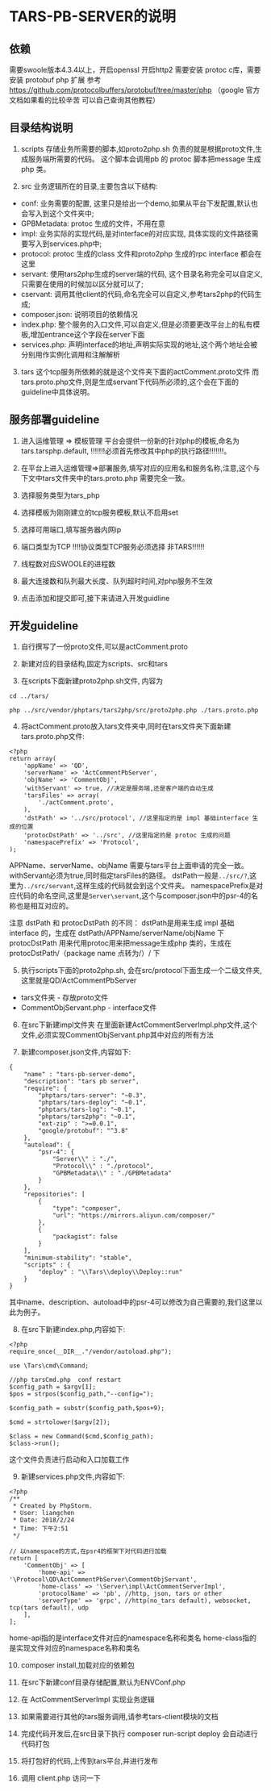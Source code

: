 # TARS-PB-SERVER的说明

## 依赖

需要swoole版本4.3.4以上，开启openssl 开启http2
需要安装 protoc c库，需要安装 protobuf php 扩展
 参考 https://github.com/protocolbuffers/protobuf/tree/master/php
（google 官方文档如果看的比较辛苦 可以自己查询其他教程）

## 目录结构说明

1. scripts
存储业务所需要的脚本,如proto2php.sh 负责的就是根据proto文件,生成服务端所需要的代码。
这个脚本会调用pb 的 protoc 脚本把message 生成php 类。

2. src 
业务逻辑所在的目录,主要包含以下结构:
- conf: 业务需要的配置, 这里只是给出一个demo,如果从平台下发配置,默认也会写入到这个文件夹中;
- GPBMetadata: protoc 生成的文件，不用在意
- impl: 业务实际的实现代码,是对interface的对应实现, 具体实现的文件路径需要写入到services.php中;
- protocol: protoc 生成的class 文件和proto2php 生成的rpc interface 都会在这里
- servant: 使用tars2php生成的server端的代码, 这个目录名称完全可以自定义,只需要在使用的时候加以区分就可以了; 
- cservant: 调用其他client的代码,命名完全可以自定义,参考tars2php的代码生成;
- composer.json: 说明项目的依赖情况
- index.php: 整个服务的入口文件,可以自定义,但是必须要更改平台上的私有模板,增加entrance这个字段在server下面
- services.php: 声明interface的地址,声明实际实现的地址,这个两个地址会被分别用作实例化调用和注解解析

3. tars
这个tcp服务所依赖的就是这个文件夹下面的actComment.proto文件 
而tars.proto.php文件,则是生成servant下代码所必须的,这个会在下面的guideline中具体说明。

## 服务部署guideline

1. 进入运维管理 => 模板管理
平台会提供一份新的针对php的模板,命名为tars.tarsphp.default, !!!!!!!必须首先修改其中php的执行路径!!!!!!!。

2. 在平台上进入运维管理=>部署服务,填写对应的应用名和服务名称,注意,这个与下文中tars文件夹中的tars.proto.php
需要完全一致。

3. 选择服务类型为tars_php

4. 选择模板为刚刚建立的tcp服务模板,默认不启用set

5. 选择可用端口,填写服务器内网ip

6. 端口类型为TCP
!!!!协议类型TCP服务必须选择 非TARS!!!!!!

7. 线程数对应SWOOLE的进程数

8. 最大连接数和队列最大长度、队列超时时间,对php服务不生效

9. 点击添加和提交即可,接下来请进入开发guidline

## 开发guideline


1. 自行撰写了一份proto文件,可以是actComment.proto

2. 新建对应的目录结构,固定为scripts、src和tars

3. 在scripts下面新建proto2php.sh文件, 内容为
```
cd ../tars/

php ../src/vendor/phptars/tars2php/src/proto2php.php ./tars.proto.php
```

4. 将actComment.proto放入tars文件夹中,同时在tars文件夹下面新建tars.proto.php文件:
```
<?php
return array(
    'appName' => 'QD',
    'serverName' => 'ActCommentPbServer',
    'objName' => 'CommentObj',
    'withServant' => true, //决定是服务端,还是客户端的自动生成
    'tarsFiles' => array(
        './actComment.proto',
    ),
    'dstPath' => '../src/protocol', //这里指定的是 impl 基础interface 生成的位置
    'protocDstPath' => '../src', //这里指定的是 protoc 生成的问题
    'namespacePrefix' => 'Protocol',
);
```

APPName、serverName、objName 需要与tars平台上面申请的完全一致。withServant必须为true,同时指定tarsFiles的路径。
dstPath一般是`../src/?`,这里为`../src/servant`,这样生成的代码就会到这个文件夹。
namespacePrefix是对应代码的命名空间,这里是`Server\servant`,这个与composer.json中的psr-4的名称也是相互对应的。

注意 dstPath 和 protocDstPath 的不同： 
dstPath是用来生成 impl 基础interface 的，生成在 dstPath/APPName/serverName/objName 下
protocDstPath 用来代用protoc用来把message生成php 类的，生成在 protocDstPath/（package name 点转为/）/ 下

5. 执行scripts下面的proto2php.sh, 会在src/protocol下面生成一个二级文件夹,
这里就是QD/ActCommentPbServer 
* tars文件夹 - 存放proto文件
* CommentObjServant.php - interface文件


6. 在src下新建impl文件夹
在里面新建ActCommentServerImpl.php文件,这个文件,必须实现CommentObjServant.php其中对应的所有方法


7. 新建composer.json文件,内容如下:
```
{
    "name" : "tars-pb-server-demo",
    "description": "tars pb server",
    "require": {
        "phptars/tars-server": "~0.3",
        "phptars/tars-deploy": "~0.1",
        "phptars/tars-log": "~0.1",
        "phptars/tars2php": "~0.1",
        "ext-zip" : ">=0.0.1",
        "google/protobuf": "^3.8"
    },
    "autoload": {
        "psr-4": {
            "Server\\" : "./",
            "Protocol\\" : "./protocol",
            "GPBMetadata\\" : "./GPBMetadata"
        }
    },
    "repositories": [
        {
            "type": "composer",
            "url": "https://mirrors.aliyun.com/composer/"
        },
        {
            "packagist": false
        }
    ],
    "minimum-stability": "stable",
    "scripts" : {
        "deploy" : "\\Tars\\deploy\\Deploy::run"
    }
}

```
其中name、description、autoload中的psr-4可以修改为自己需要的,我们这里以此为例子。

8. 在src下新建index.php,内容如下:
```
<?php
require_once(__DIR__."/vendor/autoload.php");

use \Tars\cmd\Command;

//php tarsCmd.php  conf restart
$config_path = $argv[1];
$pos = strpos($config_path,"--config=");

$config_path = substr($config_path,$pos+9);

$cmd = strtolower($argv[2]);

$class = new Command($cmd,$config_path);
$class->run();

```
这个文件负责进行启动和入口加载工作

9. 新建services.php文件,内容如下:
```
<?php
/**
 * Created by PhpStorm.
 * User: liangchen
 * Date: 2018/2/24
 * Time: 下午2:51
 */

// 以namespace的方式,在psr4的框架下对代码进行加载
return [
    'CommentObj' => [
        'home-api' => '\Protocol\QD\ActCommentPbServer\CommentObjServant',
        'home-class' => '\Server\impl\ActCommentServerImpl',
        'protocolName' => 'pb', //http, json, tars or other
        'serverType' => 'grpc', //http(no_tars default), websocket, tcp(tars default), udp
    ],
];
```
home-api指的是interface文件对应的namespace名称和类名
home-class指的是实现文件对应的namespace名称和类名

10. composer install,加载对应的依赖包

11. 在src下新建conf目录存储配置,默认为ENVConf.php

12. 在 ActCommentServerImpl 实现业务逻辑

13. 如果需要进行其他的tars服务调用,请参考tars-client模块的文档

14. 完成代码开发后,在src目录下执行 composer run-script deploy 会自动进行代码打包

15. 将打包好的代码,上传到tars平台,并进行发布

16. 调用 client.php 访问一下
